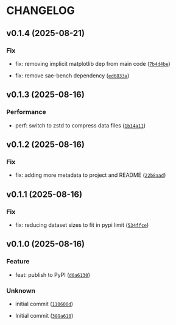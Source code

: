 # CHANGELOG

## v0.1.4 (2025-08-21)

### Fix

* fix: removing implicit matplotlib dep from main code ([`7b4d4be`](https://github.com/sae-probes/sae-probes/commit/7b4d4be5d4841b5a149a5555efd18a829a79e69b))

* fix: remove sae-bench dependency ([`ed6833a`](https://github.com/sae-probes/sae-probes/commit/ed6833a74bab65ce440357e019218562e9818add))

## v0.1.3 (2025-08-16)

### Performance

* perf: switch to zstd to compress data files ([`1b14a11`](https://github.com/sae-probes/sae-probes/commit/1b14a119ca6d530720702cd881bfd612a16c566e))

## v0.1.2 (2025-08-16)

### Fix

* fix: adding more metadata to project and README ([`22b8aad`](https://github.com/sae-probes/sae-probes/commit/22b8aad95130e58f7a3640f15c15d53c273fb074))

## v0.1.1 (2025-08-16)

### Fix

* fix: reducing dataset sizes to fit in pypi limit ([`534ffce`](https://github.com/sae-probes/sae-probes/commit/534ffce080d4935537c82d49ad4a720c64295599))

## v0.1.0 (2025-08-16)

### Feature

* feat: publish to PyPI ([`d0a6130`](https://github.com/sae-probes/sae-probes/commit/d0a6130001eebf062474145378a59bf6e24b48cf))

### Unknown

* initial commit ([`110600d`](https://github.com/sae-probes/sae-probes/commit/110600da66033ee7945ce173d71ca098ca0f8db4))

* Initial commit ([`389a610`](https://github.com/sae-probes/sae-probes/commit/389a610dd3f2a0f72eacc1b059c5b824f0c0f558))
